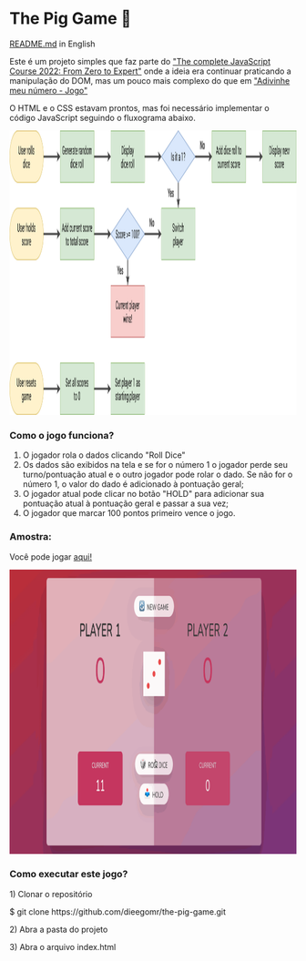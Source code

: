 <h1>The Pig Game 🎲</h1>

<p><a href="https://github.com/dieegomr/the-pig-game">README.md</a> in English</p>
<p>
Este é um projeto simples que faz parte do <a href="https://www.udemy.com/course/the-complete-javascript-course/?utm_source=adwords&utm_medium=udemyads&utm_campaign=WebDevelopment_v.PROF_la.EN_cc.BR_ti.8322&utm_content=deal4584&utm_term =_._ag_108455848694_._ad_467154447027_._kw__._de_c_._dm__._pl__._ti_dsa-774930035449_._li_1031586_._pd__._&matchtype=&gclid=CjwKCAjw14uVBhBEEiwAaufYx9TbRKLGzNDmGQA8PAaGk99qGom4VgQpkeWedZuxHN_Cs1e6m0LX0BoCUJQQAvD_BwE">"The complete JavaScript Course 2022: From Zero to Expert"</a> onde a ideia era continuar praticando a manipulação do DOM, mas um pouco mais complexo do que em <a href="https://github.com/dieegomr/Gess-my-number-game">"Adivinhe meu número - Jogo"</a>
</p>

<p>
O HTML e o CSS estavam prontos, mas foi necessário implementar o código JavaScript seguindo o fluxograma abaixo.
</p>
<img src="pig-game-flowchart.png" alt="flowchart" width="700" height="500">

<h3>Como o jogo funciona?</h3>

<ol>
<li>O jogador rola o dados clicando "Roll Dice"</li>
<li>Os dados são exibidos na tela e se for o número 1 o jogador perde seu turno/pontuação atual e o outro jogador pode rolar o dado. Se não for o número 1, o valor do dado é adicionado à pontuação geral;</li>
<li>O jogador atual pode clicar no botão "HOLD" para adicionar sua pontuação atual à pontuação geral e passar a sua vez;</li>
<li>O jogador que marcar 100 pontos primeiro vence o jogo.</li>
</ol>

<h3>Amostra:</h3>
<p>Você pode jogar <a href="https://dieegomr.github.io/the-pig-game/">aqui!</a></p>
<img src="thePigGame.gif" alt="game gif" width="700" height="500">

<h3>Como executar este jogo?</h3>

<p>1) Clonar o repositório </p>
<p> $ git clone https://github.com/dieegomr/the-pig-game.git</p>
<p>2) Abra a pasta do projeto</p>
<p>3) Abra o arquivo index.html</p>
